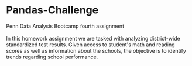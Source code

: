 # Pandas-Challenge
Penn Data Analysis Bootcamp fourth assignment
</br>
</br>
In this homework assignment we are tasked with analyzing district-wide standardized test results. Given access to student's math and reading scores as well as information about the schools, the objective is to identify trends regarding school performance.
